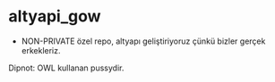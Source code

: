 # altyapi_gow

 * NON-PRIVATE özel repo, altyapı geliştiriyoruz çünkü bizler gerçek erkekleriz.
 
 
 Dipnot: OWL kullanan pussydir.
